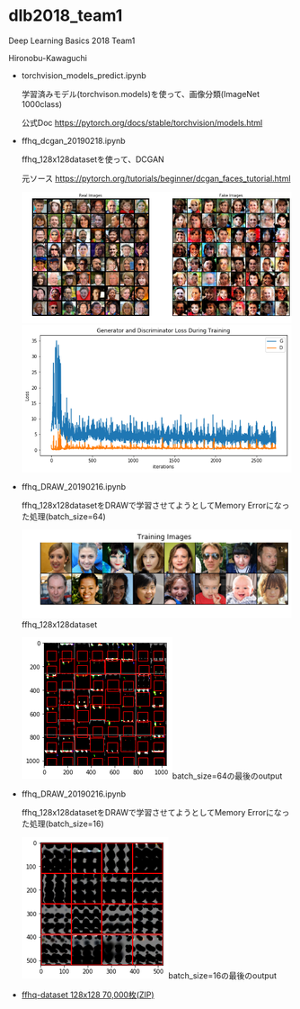 # dlb2018_team1
Deep Learning Basics 2018 Team1

Hironobu-Kawaguchi

- torchvision_models_predict.ipynb

    学習済みモデル(torchvison.models)を使って、画像分類(ImageNet 1000class)

    公式Doc https://pytorch.org/docs/stable/torchvision/models.html

- ffhq_dcgan_20190218.ipynb

    ffhq_128x128datasetを使って、DCGAN

    元ソース https://pytorch.org/tutorials/beginner/dcgan_faces_tutorial.html

    ![DCGAN Images](image/ffhq_dcgan.png)
    ![DCGAN loss](image/ffhq_dcgan_loss.png)

- ffhq_DRAW_20190216.ipynb

    ffhq_128x128datasetをDRAWで学習させてようとしてMemory Errorになった処理(batch_size=64)

    ![ffhq_128x128dataset](image/output_11_1.png)ffhq_128x128dataset

    ![batch_size=64の最後のoutput](image/output_29_10.png)batch_size=64の最後のoutput

- ffhq_DRAW_20190216.ipynb

    ffhq_128x128datasetをDRAWで学習させてようとしてMemory Errorになった処理(batch_size=16)

    ![batch_size=16の最後のoutput](image/output_25_2568.png)batch_size=16の最後のoutput


- [ffhq-dataset 128x128 70,000枚(ZIP)](https://1drv.ms/u/s!AvHteFLdGh-Dk6ADkTBKk1ngn7unDw)
